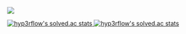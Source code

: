 <img src="https://capsule-render.vercel.app/api?type=waving&color=timeGradient&height=300&section=header&text=Doraemon%200903&fontSize=70" />

<a href="https://solved.ac/profile/doraemon0903">![hyp3rflow's solved.ac stats](https://github-readme-solvedac.hyp3rflow.vercel.app/api/?handle=doraemon0903)
 <a href="https://solved.ac/profile/semia">![hyp3rflow's solved.ac stats](https://github-readme-solvedac.hyp3rflow.vercel.app/api/?handle=semia)

  
